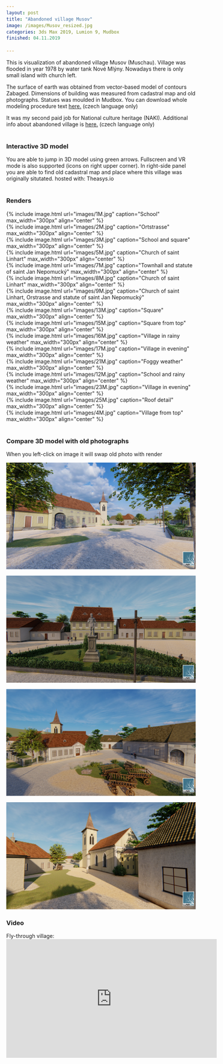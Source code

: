 ```yaml
---
layout: post
title: "Abandoned village Musov"
image: /images/Musov_resized.jpg
categories: 3ds Max 2019, Lumion 9, Mudbox
finished: 04.11.2019

---
```



This is visualization of abandoned village Musov (Muschau). Village was flooded in year 1978 by water tank Nové Mlýny. Nowadays there is only small island with church left.

The surface of earth was obtained from vector-based model of contours Zabaged. Dimensions of building was measured from cadastral map and old photographs. Statues was moulded in Mudbox.
You can download whole modeling procedure text [here.](https://drive.google.com/file/d/12U5Q1p-7OHgOtkkkM6P-GssGBlXoA1Ia/view?usp=sharing) (czech language only)

It was my second paid job for National culture heritage (NAKI). 
Additional info about abandoned village is [here.](http://www.zaniklekrajiny.cz/atlas/modelova-uzemi/novomlynske-nadrze) (czech language only)
<br><br>
<h3> Interactive 3D model </h3>
You are able to jump in 3D model using green arrows. Fullscreen and VR mode is also supported (icons on right upper corner). In right-side panel you are able to find old cadastral map and place where this village was originally situtated.
<script async src="https://www.theasys.io/static/embed.js" data-theasys="vWEdS8mWRAgIomQAykG3TFmUqPPbpb" data-height="800"></script>
hosted with: Theasys.io
<br><br>
<h3> Renders </h3>
{% include image.html url="images/1M.jpg" caption="School" max_width="300px" align="center" %}
<br>
{% include image.html url="images/2M.jpg" caption="Ortstrasse" max_width="300px" align="center" %}
<br>
{% include image.html url="images/3M.jpg" caption="School and square" max_width="300px" align="center" %}
<br>
{% include image.html url="images/5M.jpg" caption="Church of saint Linhart" max_width="300px" align="center" %}
<br>
{% include image.html url="images/7M.jpg" caption="Townhall and statute of saint Jan Nepomucký" max_width="300px" align="center" %}
<br>
{% include image.html url="images/8M.jpg" caption="Church of saint Linhart" max_width="300px" align="center" %}
<br>
{% include image.html url="images/9M.jpg" caption="Church of saint Linhart, Orstrasse and statute of saint Jan Nepomucký" max_width="300px" align="center" %}
<br>
{% include image.html url="images/13M.jpg" caption="Square" max_width="300px" align="center" %}
<br>
{% include image.html url="images/15M.jpg" caption="Square from top" max_width="300px" align="center" %}
<br>
{% include image.html url="images/16M.jpg" caption="Village in rainy weather" max_width="300px" align="center" %}
<br>
{% include image.html url="images/17M.jpg" caption="Village in evening" max_width="300px" align="center" %}
<br>
{% include image.html url="images/21M.jpg" caption="Foggy weather" max_width="300px" align="center"  %}
<br>
{% include image.html url="images/12M.jpg" caption="School and rainy weather" max_width="300px" align="center" %}
<br>
{% include image.html url="images/23M.jpg" caption="Village in evening" max_width="300px" align="center" %}
<br>
{% include image.html url="images/25M.jpg" caption="Roof detail" max_width="300px" align="center" %}
<br>
{% include image.html url="images/4M.jpg" caption="Village from top" max_width="300px" align="center" %}
<br><br>
<h3> Compare 3D model with old photographs </h3>
When you left-click on image it will swap old photo with render
<p>
<img src="/images/5M.jpg" alt="Square" id = "imgClickAndChange" />
<script>     
var images = ["images/5M.jpg", "images/5MO.jpg"]

var imgState = 0;

var imgTag = document.getElementById("imgClickAndChange");

imgTag.addEventListener("click", function (event) {
  imgState = (++imgState % images.length);
  event.target.src = images[imgState];
});
</script> 
<p>
    <img alt="Townhall" src="images/6M.jpg"  id="imgClickAndChange2"   />
<script>     
var images2 = ["images/6M.jpg", "images/6MO.jpg"]

var imgState = 0;

var imgTag = document.getElementById("imgClickAndChange2");

imgTag.addEventListener("click", function (event) {
  imgState = (++imgState % images.length);
  event.target.src = images2[imgState];
});
</script> 
<p>
    <img alt="Square2" src="images/3M.jpg"  id="imgClickAndChange3"   />
<script>     
var images3 = ["images/3M.jpg", "images/3MO.jpg"]

var imgState = 0;

var imgTag = document.getElementById("imgClickAndChange3");

imgTag.addEventListener("click", function (event) {
  imgState = (++imgState % images.length);
  event.target.src = images3[imgState];
});
</script> 
<p>
    <img alt="Church" src="images/8M.jpg"  id="imgClickAndChange4"   />
<script>     
var images4 = ["images/8M.jpg", "images/8MO.jpg"]

var imgState = 0;

var imgTag = document.getElementById("imgClickAndChange4");

imgTag.addEventListener("click", function (event) {
  imgState = (++imgState % images.length);
  event.target.src = images4[imgState];
});
</script> 
<h3> Video </h3>
Fly-through village:
<br>
<iframe width="560" height="315" src="https://www.youtube.com/embed/NgXLj6BLhOU" frameborder="0" allow="accelerometer; autoplay; encrypted-media; gyroscope; picture-in-picture" allowfullscreen></iframe>
